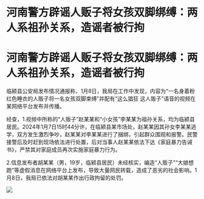 # 河南警方辟谣人贩子将女孩双脚绑缚：两人系祖孙关系，造谣者被行拘

# 河南警方辟谣人贩子将女孩双脚绑缚：两人系祖孙关系，造谣者被行拘

临颍县公安局发布情况通报称，1月8日，我局在工作中发现，内容为“一名身着粉红色睡衣的人贩子将一名女孩双脚束缚”并配有“这么猖狂
这人贩子”语音的视频在某网络平台发布并传播。

经查，1.视频中所称的“人贩子”赵某某和“小女孩”李某某为祖孙关系，均为临颍县居民。2024年1月7日15时44分许，在临颍县某市场处，赵某某因其孙女李某某逃学，双方发生激烈争吵，赵某某对李某某进行了捆绑，引起群众围观和报警。民警接警后及时赶到现场依法进行处置，后对当事人赵某某依法下达《家庭暴力告诫书》，严禁其对家庭成员再次实施家庭暴力行为。

2.信息发布者胡某某（男，19岁，临颍县居民）未经核实，编造“人贩子”“大娘想跑”等虚假消息在网络平台上发布，导致大量网民转载，造成了恶劣的社会影响。1月8日，我局已依法对胡某某作出行政拘留的处罚。

![](https://inews.gtimg.com/om_bt/OOxKV4l5ZFc9swfDXID13DQ6tz2xF0c8NNdTzUwz8-9I4AA/1000)

